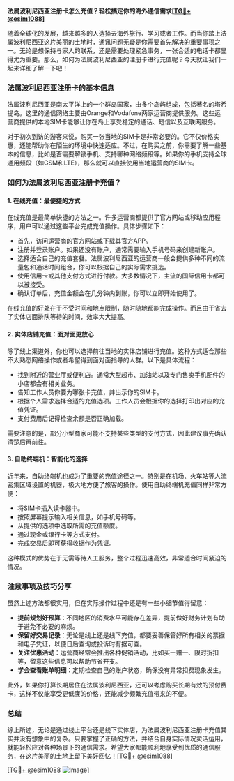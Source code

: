 **法属波利尼西亚注册卡怎么充值？轻松搞定你的海外通信需求[[TG💪+ @esim1088](https://t.me/s/esim1088)]**

随着全球化的发展，越来越多的人选择去海外旅行、学习或者工作。而当你踏上法属波利尼西亚这片美丽的土地时，通讯问题无疑是你需要首先解决的重要事项之一。无论是想保持与家人的联系，还是需要处理紧急事务，一张合适的电话卡都显得尤为重要。那么，如何为法属波利尼西亚的注册卡进行充值呢？今天就让我们一起来详细了解一下吧！

### 法属波利尼西亚注册卡的基本信息

法属波利尼西亚是南太平洋上的一个群岛国家，由多个岛屿组成，包括著名的塔希提岛。这里的通信网络主要由Orange和Vodafone两家运营商提供服务。这些运营商提供的本地SIM卡能够让你在岛上享受稳定的通话、短信以及互联网服务。

对于初次到访的游客来说，购买一张当地的SIM卡是非常必要的。它不仅价格实惠，还能帮助你在陌生的环境中快速适应。不过，在购买之前，你需要了解一些基本的信息，比如是否需要解锁手机、支持哪种网络频段等。如果你的手机支持全球通用频段（如GSM和LTE），那么就可以直接使用当地运营商的SIM卡。

### 如何为法属波利尼西亚注册卡充值？

#### 1. 在线充值：最便捷的方式

在线充值是最简单快捷的方法之一。许多运营商都提供了官方网站或移动应用程序，用户可以通过这些平台完成充值操作。具体步骤如下：

- 首先，访问运营商的官方网站或下载其官方APP。
- 注册并登录账户。如果还没有账户，通常需要输入手机号码来创建新账户。
- 选择适合自己的充值套餐。法属波利尼西亚的运营商一般会提供多种不同的流量包和通话时间组合，你可以根据自己的实际需求挑选。
- 使用信用卡或其他支付方式进行付款。大多数情况下，主流的国际信用卡都可以被接受。
- 确认订单后，充值金额会在几分钟内到账，你可以立即开始使用了。

在线充值的好处在于不受时间和地点限制，随时随地都能完成操作。而且由于省去了实体店面排队等待的时间，效率大大提高。

#### 2. 实体店铺充值：面对面更放心

除了线上渠道外，你也可以选择前往当地的实体店铺进行充值。这种方式适合那些不太熟悉网络操作或者希望得到面对面指导的人群。以下是具体流程：

- 找到附近的营业厅或便利店。通常大型超市、加油站以及专门售卖手机配件的小店都会有相关业务。
- 告知工作人员你要为哪张卡充值，并出示你的SIM卡。
- 根据个人需求选择合适的充值选项。工作人员会根据你的选择打印出对应的充值凭证。
- 支付费用后记得检查余额是否正确加载。

需要注意的是，部分小型商家可能不支持某些类型的支付方式，因此建议事先确认清楚后再前往。

#### 3. 自助终端机：智能化的选择

近年来，自助终端机也成为了重要的充值途径之一。特别是在机场、火车站等人流密集区域设置的机器，极大地方便了旅客的操作。使用自助终端机充值同样非常方便：

- 将SIM卡插入读卡器中。
- 按照屏幕提示输入相关信息，如手机号码等。
- 从提供的选项中选取所需的充值额度。
- 通过现金或银行卡等方式支付。
- 完成交易后即可获得收据作为凭证。

这种模式的优势在于无需等待人工服务，整个过程迅速高效，非常适合时间紧迫的情况。

### 注意事项及技巧分享

虽然上述方法都很实用，但在实际操作过程中还是有一些小细节值得留意：

- **提前规划好预算**：不同地区的消费水平可能存在差异，提前做好财务计划有助于避免不必要的麻烦。
- **保留好交易记录**：无论是线上还是线下充值，都要妥善保管好所有相关的票据和电子凭证，以便日后查询或投诉时有据可查。
- **关注优惠活动**：运营商经常会推出各种促销活动，比如买一赠一、限时折扣等，留意这些信息可以帮助节省开支。
- **学会查看账单明细**：定期检查自己的账户状态，确保没有异常扣费现象发生。

此外，如果你打算长期居住在法属波利尼西亚，还可以考虑购买长期有效的预付费卡，这样不仅能享受更低廉的价格，还能减少频繁充值带来的不便。

### 总结

综上所述，无论是通过线上平台还是线下实体店，为法属波利尼西亚注册卡充值其实并没有想象中的复杂。只要掌握了正确的方法，并结合自身实际情况灵活运用，就能轻松应对各种场景下的通信需求。希望大家都能顺利地享受到优质的通信服务，在这片美丽的土地上留下美好回忆！[[TG💪+ @esim1088](https://t.me/s/esim1088)]

[[TG💪+ @esim1088](https://t.me/s/esim1088) ![Image](https://i.postimg.cc/4NQfJmqS/Snipaste-2025-05-13-00-14-12.png)]